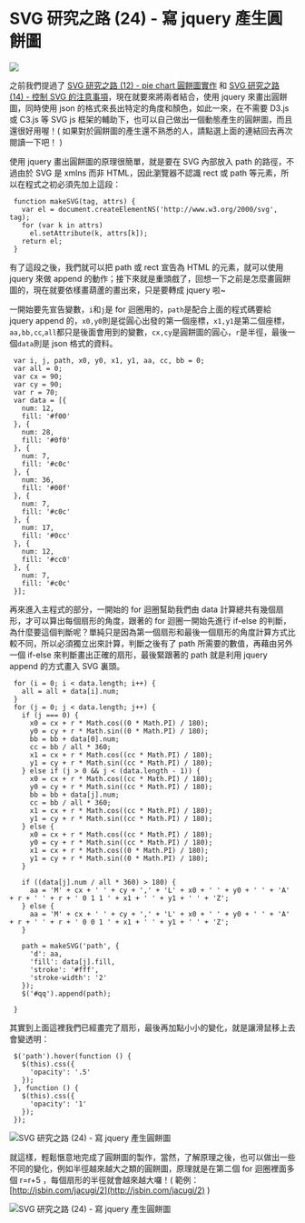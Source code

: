 # SVG 研究之路 (24) - 寫 jquery 產生圓餅圖  

![](/img/articles/201409/svg-24-jquery-pie-chart.jpg#preview-img) 

之前我們提過了 [SVG 研究之路 (12) - pie chart 圓餅圖實作](http://www.oxxostudio.tw/articles/201406/svg-12-pie-chart.html) 和 [SVG 研究之路 (14) - 控制 SVG 的注意事項](http://www.oxxostudio.tw/articles/201406/svg-14-control-SVG.html)，現在就要來將兩者結合，使用 jquery 來畫出圓餅圖，同時使用 json 的格式來長出特定的角度和顏色，如此一來，在不需要 D3.js 或 C3.js 等 SVG js 框架的輔助下，也可以自己做出一個動態產生的圓餅圖，而且還很好用喔！( 如果對於圓餅圖的產生還不熟悉的人，請點選上面的連結回去再次閱讀一下吧！ )

使用 jquery 畫出圓餅圖的原理很簡單，就是要在 SVG 內部放入 path 的路徑，不過由於 SVG 是 xmlns 而非 HTML，因此瀏覽器不認識 rect 或 path 等元素，所以在程式之初必須先加上這段：

     function makeSVG(tag, attrs) {
       var el = document.createElementNS('http://www.w3.org/2000/svg', tag);
       for (var k in attrs)
         el.setAttribute(k, attrs[k]);
       return el;
     }

有了這段之後，我們就可以把 path 或 rect 宣告為 HTML 的元素，就可以使用 jquery 來做 append 的動作；接下來就是重頭戲了，回想一下之前是怎麼畫圓餅圖的，現在就要依樣畫葫蘆的畫出來，只是要轉成 jquery 啦~

一開始要先宣告變數，`i`和`j`是 for 迴圈用的，`path`是配合上面的程式碼要給 jquery append 的，`x0,y0`則是從圓心出發的第一個座標，`x1,y1`是第二個座標，`aa,bb,cc`,`all`都只是後面會用到的變數，`cx,cy`是圓餅圖的圓心，`r`是半徑，最後一個`data`則是 json 格式的資料。

     var i, j, path, x0, y0, x1, y1, aa, cc, bb = 0;
     var all = 0;
     var cx = 90;
     var cy = 90;
     var r = 70;
     var data = [{
       num: 12,
       fill: '#f00'
     }, {
       num: 28,
       fill: '#0f0'
     }, {
       num: 7,
       fill: '#c0c'
     }, {
       num: 36,
       fill: '#00f'
     }, {
       num: 7,
       fill: '#c0c'
     }, {
       num: 17,
       fill: '#0cc'
     }, {
       num: 12,
       fill: '#cc0'
     }, {
       num: 7,
       fill: '#c0c'
     }];


再來進入主程式的部分，一開始的 for 迴圈幫助我們由 data 計算總共有幾個扇形，才可以算出每個扇形的角度，跟著的 for 迴圈一開始先進行 if-else 的判斷，為什麼要這個判斷呢？單純只是因為第一個扇形和最後一個扇形的角度計算方式比較不同，所以必須獨立出來計算，判斷之後有了 path 所需要的數值，再藉由另外一個 if-else 來判斷畫出正確的扇形，最後緊跟著的 path 就是利用 jquery append 的方式畫入 SVG 裏頭。

     for (i = 0; i < data.length; i++) {
       all = all + data[i].num;
     }
     for (j = 0; j < data.length; j++) {
       if (j === 0) {
         x0 = cx + r * Math.cos((0 * Math.PI) / 180);
         y0 = cy + r * Math.sin((0 * Math.PI) / 180);
         bb = bb + data[0].num;
         cc = bb / all * 360;
         x1 = cx + r * Math.cos((cc * Math.PI) / 180);
         y1 = cy + r * Math.sin((cc * Math.PI) / 180);
       } else if (j > 0 && j < (data.length - 1)) {
         x0 = cx + r * Math.cos((cc * Math.PI) / 180);
         y0 = cy + r * Math.sin((cc * Math.PI) / 180);
         bb = bb + data[j].num;
         cc = bb / all * 360;
         x1 = cx + r * Math.cos((cc * Math.PI) / 180);
         y1 = cy + r * Math.sin((cc * Math.PI) / 180);
       } else {
         x0 = cx + r * Math.cos((cc * Math.PI) / 180);
         y0 = cy + r * Math.sin((cc * Math.PI) / 180);
         x1 = cx + r * Math.cos((0 * Math.PI) / 180);
         y1 = cy + r * Math.sin((0 * Math.PI) / 180);
       }

       if ((data[j].num / all * 360) > 180) {
         aa = 'M' + cx + ' ' + cy + ',' + 'L' + x0 + ' ' + y0 + ' ' + 'A' + r + ' ' + r + ' 0 1 1 ' + x1 + ' ' + y1 + ' ' + 'Z';
       } else {
         aa = 'M' + cx + ' ' + cy + ',' + 'L' + x0 + ' ' + y0 + ' ' + 'A' + r + ' ' + r + ' 0 0 1 ' + x1 + ' ' + y1 + ' ' + 'Z';
       }

       path = makeSVG('path', {
         'd': aa,
         'fill': data[j].fill,
         'stroke': '#fff',
         'stroke-width': '2'
       });
       $('#qq').append(path);

     }

其實到上面這裡我們已經畫完了扇形，最後再加點小小的變化，就是讓滑鼠移上去會變透明：

     $('path').hover(function () {
       $(this).css({
         'opacity': '.5'
       });
     }, function () {
       $(this).css({
         'opacity': '1'
       });
     });

![SVG 研究之路 (24) - 寫 jquery 產生圓餅圖](/img/articles/201409/20140927_1_02.png)

就這樣，輕鬆愜意地完成了圓餅圖的製作，當然，了解原理之後，也可以做出一些不同的變化，例如半徑越來越大之類的圓餅圖，原理就是在第二個 for 迴圈裡面多個 r=r+5 ，每個扇形的半徑就會越來越大囉！( 範例：[http://jsbin.com/jacugi/2](http://jsbin.com/jacugi/2) )

![SVG 研究之路 (24) - 寫 jquery 產生圓餅圖](/img/articles/201409/20140927_1_03.png)


	